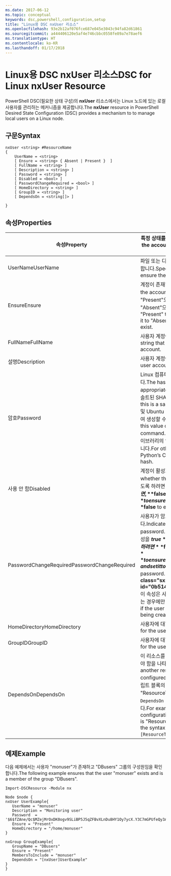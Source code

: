 ```yaml
---
ms.date: 2017-06-12
ms.topic: conceptual
keywords: dsc,powershell,configuration,setup
title: "Linux용 DSC nxUser 리소스"
ms.openlocfilehash: 93e2b12af076fce687e045e3043c94fa82d61861
ms.sourcegitcommit: a444406120e5af4e746cbbc0558fe89a7e78aef6
ms.translationtype: HT
ms.contentlocale: ko-KR
ms.lasthandoff: 01/17/2018
---
```

# <a name="dsc-for-linux-nxuser-resource"></a><span data-ttu-id="0b514-103">Linux용 DSC nxUser 리소스</span><span class="sxs-lookup"><span data-stu-id="0b514-103">DSC for Linux nxUser Resource</span></span>

<span data-ttu-id="0b514-104">PowerShell DSC(필요한 상태 구성)의 **nxUser** 리소스에서는 Linux 노드에 있는 로컬 사용자를 관리하는 메커니즘을 제공합니다.</span><span class="sxs-lookup"><span data-stu-id="0b514-104">The **nxUser** resource in PowerShell Desired State Configuration (DSC) provides a mechanism to to manage local users on a Linux node.</span></span>

## <a name="syntax"></a><span data-ttu-id="0b514-105">구문</span><span class="sxs-lookup"><span data-stu-id="0b514-105">Syntax</span></span>

```
nxUser <string> #ResourceName
{
    UserName = <string>
    [ Ensure = <string> { Absent | Present }  ]
    [ FullName = <string> ]
    [ Description = <string> ]
    [ Password = <string> ]
    [ Disabled = <bool> ]
    [ PasswordChangeRequired = <bool> ]
    [ HomeDirectory = <string> ]
    [ GroupID = <string> ]
    [ DependsOn = <string[]> ]

}
```

## <a name="properties"></a><span data-ttu-id="0b514-106">속성</span><span class="sxs-lookup"><span data-stu-id="0b514-106">Properties</span></span>

|  <span data-ttu-id="0b514-107">속성</span><span class="sxs-lookup"><span data-stu-id="0b514-107">Property</span></span> |  <span data-ttu-id="0b514-108">특정 상태를 확인하려는 계정 이름을 나타냅니다.</span><span class="sxs-lookup"><span data-stu-id="0b514-108">Indicates the account name for which you want to ensure a specific state.</span></span> | 
|---|---|
| <span data-ttu-id="0b514-109">UserName</span><span class="sxs-lookup"><span data-stu-id="0b514-109">UserName</span></span>| <span data-ttu-id="0b514-110">파일 또는 디렉터리에 대한 상태를 확인하려는 위치를 지정합니다.</span><span class="sxs-lookup"><span data-stu-id="0b514-110">Specifies the location where you want to ensure the state for a file or directory.</span></span>| 
| <span data-ttu-id="0b514-111">Ensure</span><span class="sxs-lookup"><span data-stu-id="0b514-111">Ensure</span></span>| <span data-ttu-id="0b514-112">계정이 존재하는지 여부를 지정합니다.</span><span class="sxs-lookup"><span data-stu-id="0b514-112">Specifies whether the account exists.</span></span> <span data-ttu-id="0b514-113">계정이 존재하도록 하려면 이 속성을 "Present"으로 설정하고, 계정이 존재하지 않도록 하려면 "Absent"으로 설정합니다.</span><span class="sxs-lookup"><span data-stu-id="0b514-113">Set this property to "Present" to ensure that the account exists, and set it to "Absent" to ensure that the account does not exist.</span></span>| 
| <span data-ttu-id="0b514-114">FullName</span><span class="sxs-lookup"><span data-stu-id="0b514-114">FullName</span></span>| <span data-ttu-id="0b514-115">사용자 계정에 사용할 전체 이름을 포함하는 문자열입니다.</span><span class="sxs-lookup"><span data-stu-id="0b514-115">A string that contains the full name to use for the user account.</span></span>| 
| <span data-ttu-id="0b514-116">설명</span><span class="sxs-lookup"><span data-stu-id="0b514-116">Description</span></span>| <span data-ttu-id="0b514-117">사용자 계정에 대한 설명입니다.</span><span class="sxs-lookup"><span data-stu-id="0b514-117">The description for the user account.</span></span>| 
| <span data-ttu-id="0b514-118">암호</span><span class="sxs-lookup"><span data-stu-id="0b514-118">Password</span></span>| <span data-ttu-id="0b514-119">Linux 컴퓨터용으로 적절한 형태의 사용자 암호 해시입니다.</span><span class="sxs-lookup"><span data-stu-id="0b514-119">The hash of the users password in the appropriate form for the Linux computer.</span></span> <span data-ttu-id="0b514-120">일반적으로 솔트된 SHA-256 또는 SHA-512 해시입니다.</span><span class="sxs-lookup"><span data-stu-id="0b514-120">Typically, this is a salted SHA-256, or SHA-512 hash.</span></span> <span data-ttu-id="0b514-121">Debian 및 Ubuntu Linux에서 이 값은 mkpasswd 명령을 사용하여 생성할 수 있습니다.</span><span class="sxs-lookup"><span data-stu-id="0b514-121">On Debian and Ubuntu Linux, this value can be generated with the mkpasswd command.</span></span> <span data-ttu-id="0b514-122">다른 Linux 배포판의 경우 Python의 암호화 라이브러리의 암호화 방법을 사용하여 해시를 생성할 수 있습니다.</span><span class="sxs-lookup"><span data-stu-id="0b514-122">For other Linux distros, the crypt method of Python’s Crypt library can be used to generate the hash.</span></span>| 
| <span data-ttu-id="0b514-123">사용 안 함</span><span class="sxs-lookup"><span data-stu-id="0b514-123">Disabled</span></span>| <span data-ttu-id="0b514-124">계정이 활성화되어 있는지 여부를 나타냅니다.</span><span class="sxs-lookup"><span data-stu-id="0b514-124">Indicates whether the account is enabled.</span></span> <span data-ttu-id="0b514-125">이 계정을 사용하지 않도록 하려면 이 속성을 **$true**로 설정하고, 사용하도록 하려면, **$false**로 설정합니다.</span><span class="sxs-lookup"><span data-stu-id="0b514-125">Set this property to **$true** to ensure that this account is disabled, and set it to **$false** to ensure that it is enabled.</span></span>| 
| <span data-ttu-id="0b514-126">PasswordChangeRequired</span><span class="sxs-lookup"><span data-stu-id="0b514-126">PasswordChangeRequired</span></span>| <span data-ttu-id="0b514-127">사용자가 암호를 변경할 수 있는지 여부를 나타냅니다.</span><span class="sxs-lookup"><span data-stu-id="0b514-127">Indicates whether the user can change the password.</span></span> <span data-ttu-id="0b514-128">사용자가 암호를 변경할 수 없도록 하려면 이 속성을 **$true**로 설정하고, 사용자가 암호를 변경할 수 있도록 하려면 **$false**로 설정합니다.</span><span class="sxs-lookup"><span data-stu-id="0b514-128">Set this property to **$true** to ensure that the user cannot change the password, and set it to **$false** to allow the user to change the password.</span></span> <span data-ttu-id="0b514-129">기본값은 **$false**입니다.</span><span class="sxs-lookup"><span data-stu-id="0b514-129">The default value is **$false**.</span></span> <span data-ttu-id="0b514-130">이 속성은 사용자 계정이 이전에 존재하지 않아서 만들어지는 경우에만 평가됩니다.</span><span class="sxs-lookup"><span data-stu-id="0b514-130">This property is only evaluated if the user account did not exist previously and is being created.</span></span>| 
| <span data-ttu-id="0b514-131">HomeDirectory</span><span class="sxs-lookup"><span data-stu-id="0b514-131">HomeDirectory</span></span>| <span data-ttu-id="0b514-132">사용자에 대한 홈 디렉터리입니다.</span><span class="sxs-lookup"><span data-stu-id="0b514-132">The home directory for the user.</span></span>| 
| <span data-ttu-id="0b514-133">GroupID</span><span class="sxs-lookup"><span data-stu-id="0b514-133">GroupID</span></span>| <span data-ttu-id="0b514-134">사용자에 대한 주 그룹 ID입니다.</span><span class="sxs-lookup"><span data-stu-id="0b514-134">The primary group ID for the user.</span></span>| 
| <span data-ttu-id="0b514-135">DependsOn</span><span class="sxs-lookup"><span data-stu-id="0b514-135">DependsOn</span></span> | <span data-ttu-id="0b514-136">이 리소스를 구성하려면 먼저 다른 리소스의 구성을 실행해야 함을 나타냅니다.</span><span class="sxs-lookup"><span data-stu-id="0b514-136">Indicates that the configuration of another resource must run before this resource is configured.</span></span> <span data-ttu-id="0b514-137">예를 들어, 먼저 실행하려는 리소스 구성 스크립트 블록의 ID가 "ResourceName"이고 해당 형식이 "ResourceType"일 경우, 이 속성을 사용하기 위한 구문은 `DependsOn = "[ResourceType]ResourceName"`입니다.</span><span class="sxs-lookup"><span data-stu-id="0b514-137">For example, if the ID of the resource configuration script block that you want to run first is "ResourceName" and its type is "ResourceType", the syntax for using this property is `DependsOn = "[ResourceType]ResourceName"`.</span></span>| 

## <a name="example"></a><span data-ttu-id="0b514-138">예제</span><span class="sxs-lookup"><span data-stu-id="0b514-138">Example</span></span>

<span data-ttu-id="0b514-139">다음 예제에서는 사용자 "monuser"가 존재하고 "DBusers" 그룹의 구성원임을 확인합니다.</span><span class="sxs-lookup"><span data-stu-id="0b514-139">The following example ensures that the user "monuser" exists and is a member of the group "DBusers".</span></span>

```
Import-DSCResource -Module nx 

Node $node {
nxUser UserExample{
   UserName = "monuser"
   Description = "Monitoring user"
   Password  =    '$6$fZAne/Qc$MZejMrOxDK0ogv9SLiBP5J5qZFBvXLnDu8HY1Oy7ycX.Y3C7mGPUfeQy3A82ev3zIabhDQnj2ayeuGn02CqE/0'
   Ensure = "Present"
   HomeDirectory = "/home/monuser"
}
 
nxGroup GroupExample{
   GroupName = "DBusers"
   Ensure = "Present"
   MembersToInclude = "monuser"
   DependsOn = "[nxUser]UserExample"            
}
}
```


